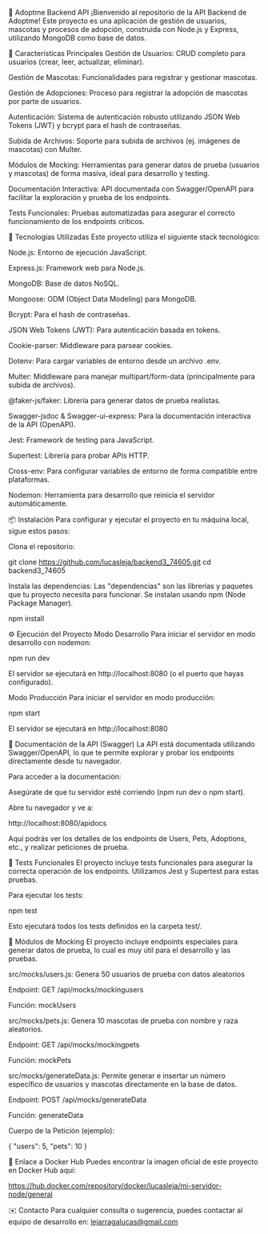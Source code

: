 🐾 Adoptme Backend API
¡Bienvenido al repositorio de la API Backend de Adoptme! Este proyecto es una aplicación de gestión de usuarios, mascotas y procesos de adopción, construida con Node.js y Express, utilizando MongoDB como base de datos.


🌟 Características Principales
Gestión de Usuarios: CRUD completo para usuarios (crear, leer, actualizar, eliminar).

Gestión de Mascotas: Funcionalidades para registrar y gestionar mascotas.

Gestión de Adopciones: Proceso para registrar la adopción de mascotas por parte de usuarios.

Autenticación: Sistema de autenticación robusto utilizando JSON Web Tokens (JWT) y bcrypt para el hash de contraseñas.

Subida de Archivos: Soporte para subida de archivos (ej. imágenes de mascotas) con Multer.

Módulos de Mocking: Herramientas para generar datos de prueba (usuarios y mascotas) de forma masiva, ideal para desarrollo y testing.

Documentación Interactiva: API documentada con Swagger/OpenAPI para facilitar la exploración y prueba de los endpoints.

Tests Funcionales: Pruebas automatizadas para asegurar el correcto funcionamiento de los endpoints críticos.


🚀 Tecnologías Utilizadas
Este proyecto utiliza el siguiente stack tecnológico:

Node.js: Entorno de ejecución JavaScript.

Express.js: Framework web para Node.js.

MongoDB: Base de datos NoSQL.

Mongoose: ODM (Object Data Modeling) para MongoDB.

Bcrypt: Para el hash de contraseñas.

JSON Web Tokens (JWT): Para autenticación basada en tokens.

Cookie-parser: Middleware para parsear cookies.

Dotenv: Para cargar variables de entorno desde un archivo .env.

Multer: Middleware para manejar multipart/form-data (principalmente para subida de archivos).

@faker-js/faker: Librería para generar datos de prueba realistas.

Swagger-jsdoc & Swagger-ui-express: Para la documentación interactiva de la API (OpenAPI).

Jest: Framework de testing para JavaScript.

Supertest: Librería para probar APIs HTTP.

Cross-env: Para configurar variables de entorno de forma compatible entre plataformas.

Nodemon: Herramienta para desarrollo que reinicia el servidor automáticamente.


📦 Instalación
Para configurar y ejecutar el proyecto en tu máquina local, sigue estos pasos:

Clona el repositorio:

git clone https://github.com/lucasleja/backend3_74605.git
cd backend3_74605

Instala las dependencias:
Las "dependencias" son las librerías y paquetes que tu proyecto necesita para funcionar. Se instalan usando npm (Node Package Manager).

npm install


⚙️ Ejecución del Proyecto
Modo Desarrollo
Para iniciar el servidor en modo desarrollo con nodemon:

npm run dev

El servidor se ejecutará en http://localhost:8080 (o el puerto que hayas configurado).

Modo Producción
Para iniciar el servidor en modo producción:

npm start

El servidor se ejecutará en http://localhost:8080


📄 Documentación de la API (Swagger)
La API está documentada utilizando Swagger/OpenAPI, lo que te permite explorar y probar los endpoints directamente desde tu navegador.

Para acceder a la documentación:

Asegúrate de que tu servidor esté corriendo (npm run dev o npm start).

Abre tu navegador y ve a:

http://localhost:8080/apidocs

Aquí podrás ver los detalles de los endpoints de Users, Pets, Adoptions, etc., y realizar peticiones de prueba.


🧪 Tests Funcionales
El proyecto incluye tests funcionales para asegurar la correcta operación de los endpoints. Utilizamos Jest y Supertest para estas pruebas.

Para ejecutar los tests:

npm test

Esto ejecutará todos los tests definidos en la carpeta test/.


🤖 Módulos de Mocking
El proyecto incluye endpoints especiales para generar datos de prueba, lo cual es muy útil para el desarrollo y las pruebas.

src/mocks/users.js: Genera 50 usuarios de prueba con datos aleatorios

Endpoint: GET /api/mocks/mockingusers

Función: mockUsers

src/mocks/pets.js: Genera 10 mascotas de prueba con nombre y raza aleatorios.

Endpoint: GET /api/mocks/mockingpets

Función: mockPets

src/mocks/generateData.js: Permite generar e insertar un número específico de usuarios y mascotas directamente en la base de datos.

Endpoint: POST /api/mocks/generateData

Función: generateData

Cuerpo de la Petición (ejemplo):

{
  "users": 5,
  "pets": 10
}


🔗 Enlace a Docker Hub
Puedes encontrar la imagen oficial de este proyecto en Docker Hub aquí:

https://hub.docker.com/repository/docker/lucasleja/mi-servidor-node/general


✉️ Contacto
Para cualquier consulta o sugerencia, puedes contactar al equipo de desarrollo en: lejarragalucas@gmail.com
